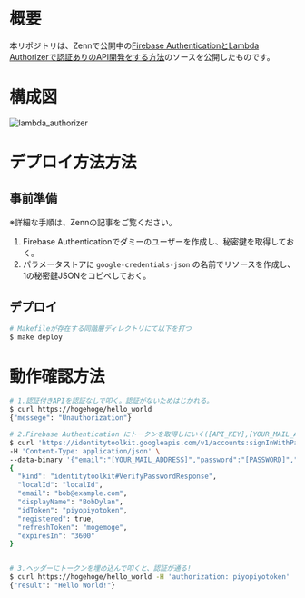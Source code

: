 # 概要
本リポジトリは、Zennで公開中の[Firebase AuthenticationとLambda Authorizerで認証ありのAPI開発をする方法](https://zenn.dev/mutech/books/856a3101d080a1)のソースを公開したものです。

# 構成図
![lambda_authorizer](https://user-images.githubusercontent.com/58851029/212321359-e1c5dfd2-dfb1-4f1a-a74d-61d3d73a7c9c.png)


# デプロイ方法方法
## 事前準備
※詳細な手順は、Zennの記事をご覧ください。


1. Firebase Authenticationでダミーのユーザーを作成し、秘密鍵を取得しておく。
2. パラメータストアに `google-credentials-json` の名前でリソースを作成し、1の秘密鍵JSONをコピペしておく。


## デプロイ
```.sh
# Makefileが存在する同階層ディレクトリにて以下を打つ
$ make deploy
```

# 動作確認方法

```.sh
# 1.認証付きAPIを認証なしで叩く。認証がないためはじかれる。
$ curl https://hogehoge/hello_world
{"messege": "Unauthorization"}

# 2.Firebase Authentication にトークンを取得しにいく([API_KEY],[YOUR_MAIL_ADDRESS],[PASSWORD]は任意の値に変更)
$ curl 'https://identitytoolkit.googleapis.com/v1/accounts:signInWithPassword?key=[API_KEY]' \
-H 'Content-Type: application/json' \
--data-binary '{"email":"[YOUR_MAIL_ADDRESS]","password":"[PASSWORD]","returnSecureToken":true}'
{
  "kind": "identitytoolkit#VerifyPasswordResponse",
  "localId": "localId",
  "email": "bob@example.com",
  "displayName": "BobDylan",
  "idToken": "piyopiyotoken",
  "registered": true,
  "refreshToken": "mogemoge",
  "expiresIn": "3600"
}


# 3.ヘッダーにトークンを埋め込んで叩くと、認証が通る!
$ curl https://hogehoge/hello_world -H 'authorization: piyopiyotoken'
{"result": "Hello World!"}
```
